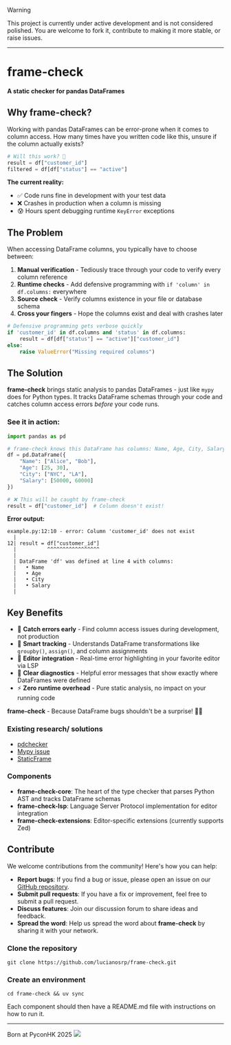 > [!WARNING]
> This project is currently under active development and is not considered polished. You are welcome to fork it, contribute to making it more stable, or raise issues.
---

# frame-check
**A static checker for pandas DataFrames**

## Why frame-check?

Working with pandas DataFrames can be error-prone when it comes to column access. How many times have you written code like this, unsure if the column actually exists?

```python
# Will this work? 🤔
result = df["customer_id"]
filtered = df[df["status"] == "active"]
```

**The current reality:**
- ✅ Code runs fine in development with your test data
- ❌ Crashes in production when a column is missing
- 😰 Hours spent debugging runtime `KeyError` exceptions

## The Problem

When accessing DataFrame columns, you typically have to choose between:

1. **Manual verification** - Tediously trace through your code to verify every column reference
2. **Runtime checks** - Add defensive programming with `if 'column' in df.columns:` everywhere
3. **Source check** - Verify columns existence in your file or database schema
4. **Cross your fingers** - Hope the columns exist and deal with crashes later

```python
# Defensive programming gets verbose quickly
if 'customer_id' in df.columns and 'status' in df.columns:
    result = df[df["status"] == "active"]["customer_id"]
else:
    raise ValueError("Missing required columns")
```

## The Solution

**frame-check** brings static analysis to pandas DataFrames - just like `mypy` does for Python types. It tracks DataFrame schemas through your code and catches column access errors *before* your code runs.

### See it in action:

```python
import pandas as pd

# frame-check knows this DataFrame has columns: Name, Age, City, Salary
df = pd.DataFrame({
    "Name": ["Alice", "Bob"],
    "Age": [25, 30],
    "City": ["NYC", "LA"],
    "Salary": [50000, 60000]
})

# ❌ This will be caught by frame-check
result = df["customer_id"]  # Column doesn't exist!
```

**Error output:**
```
example.py:12:10 - error: Column 'customer_id' does not exist
  |
12| result = df["customer_id"]
  |          ^^^^^^^^^^^^^^^^^
  |
  | DataFrame 'df' was defined at line 4 with columns:
  |   • Name
  |   • Age
  |   • City
  |   • Salary
  |
```

## Key Benefits

- 🚀 **Catch errors early** - Find column access issues during development, not production
- 🧠 **Smart tracking** - Understands DataFrame transformations like `groupby()`, `assign()`, and column assignments
- 🔧 **Editor integration** - Real-time error highlighting in your favorite editor via LSP
- 📝 **Clear diagnostics** - Helpful error messages that show exactly where DataFrames were defined
- ⚡ **Zero runtime overhead** - Pure static analysis, no impact on your running code

**frame-check** - Because DataFrame bugs shouldn't be a surprise! 🐼✨



### Existing research/ solutions

- [pdchecker](https://github.com/ncu-psl/pdchecker)
- [Mypy issue](https://github.com/python/mypy/issues/17935)
- [StaticFrame](https://github.com/static-frame/static-frame)


### Components

- **frame-check-core**: The heart of the type checker that parses Python AST and tracks DataFrame schemas
- **frame-check-lsp**: Language Server Protocol implementation for editor integration
- **frame-check-extensions**: Editor-specific extensions (currently supports Zed)


## Contribute

We welcome contributions from the community! Here's how you can help:

- **Report bugs**: If you find a bug or issue, please open an issue on our [GitHub repository](https://github.com/lucianosrp/frame-check).
- **Submit pull requests**: If you have a fix or improvement, feel free to submit a pull request.
- **Discuss features**: Join our discussion forum to share ideas and feedback.
- **Spread the word**: Help us spread the word about **frame-check** by sharing it with your network.

### Clone the repository

```
git clone https://github.com/lucianosrp/frame-check.git
```

### Create an environment

```
cd frame-check && uv sync
```
Each component should then have a README.md file with instructions on how to run it.

 ---

 Born at PyconHK 2025
 ![](https://pycon.hk/_next/image?url=%2F_next%2Fstatic%2Fmedia%2Flogo.ebd84d16.png&w=256&q=75)
